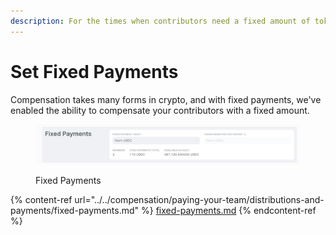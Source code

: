 ```yaml
---
description: For the times when contributors need a fixed amount of tokens
---
```


# Set Fixed Payments

Compensation takes many forms in crypto, and with fixed payments, we've enabled the ability to compensate your contributors with a fixed amount.

<figure><img src="../../../.gitbook/assets/image (12) (1).png" alt="Fixed Payments Screenshot"><figcaption><p>Fixed Payments</p></figcaption></figure>

{% content-ref url="../../compensation/paying-your-team/distributions-and-payments/fixed-payments.md" %}
[fixed-payments.md](../../compensation/paying-your-team/distributions-and-payments/fixed-payments.md)
{% endcontent-ref %}
